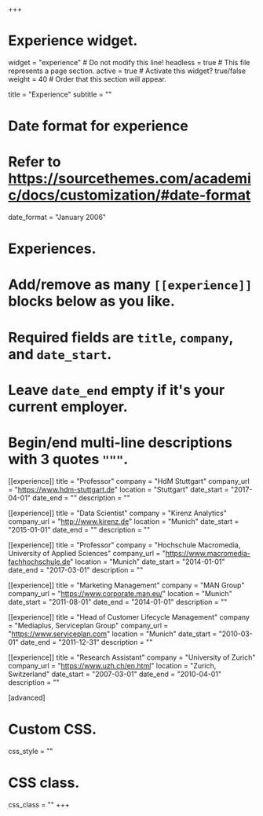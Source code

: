 +++
# Experience widget.
widget = "experience"  # Do not modify this line!
headless = true  # This file represents a page section.
active = true # Activate this widget? true/false
weight = 40  # Order that this section will appear.

title = "Experience"
subtitle = ""

# Date format for experience
#   Refer to https://sourcethemes.com/academic/docs/customization/#date-format
date_format = "January 2006"

# Experiences.
#   Add/remove as many `[[experience]]` blocks below as you like.
#   Required fields are `title`, `company`, and `date_start`.
#   Leave `date_end` empty if it's your current employer.
#   Begin/end multi-line descriptions with 3 quotes `"""`.
[[experience]]
  title = "Professor"
  company = "HdM Stuttgart"
  company_url = "https://www.hdm-stuttgart.de"
  location = "Stuttgart"
  date_start = "2017-04-01"
  date_end = ""
  description = ""

[[experience]]
  title = "Data Scientist"
  company = "Kirenz Analytics"
  company_url = "http://www.kirenz.de"
  location = "Munich"
  date_start = "2015-01-01"
  date_end = ""
  description = ""

[[experience]]
  title = "Professor"
  company = "Hochschule Macromedia, University of Applied Sciences"
  company_url = "https://www.macromedia-fachhochschule.de"
  location = "Munich"
  date_start = "2014-01-01"
  date_end = "2017-03-01"
  description = ""

[[experience]]
  title = "Marketing Management"
  company = "MAN Group"
  company_url = "https://www.corporate.man.eu/"
  location = "Munich"
  date_start = "2011-08-01"
  date_end = "2014-01-01"
  description = ""

[[experience]]
  title = "Head of Customer Lifecycle Management"
  company = "Mediaplus, Serviceplan Group"
  company_url = "https://www.serviceplan.com"
  location = "Munich"
  date_start = "2010-03-01"
  date_end = "2011-12-31"
  description = ""

[[experience]]
  title = "Research Assistant"
  company = "University of Zurich"
  company_url = "https://www.uzh.ch/en.html"
  location = "Zurich, Switzerland"
  date_start = "2007-03-01"
  date_end = "2010-04-01"
  description = ""

[advanced]
 # Custom CSS.
 css_style = ""

  # CSS class.
   css_class = ""
+++
